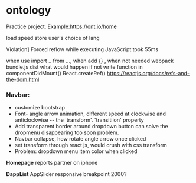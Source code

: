 # ontology
Practice project. Example:https://ont.io/home

load speed
store user's choice of lang

Violation] Forced reflow while executing JavaScript took 55ms

when use import .. from ..., when add {} , when not needed
webpack bundle.js dist
what would happen if not write function in componentDidMount()
React.createRef() https://reactjs.org/docs/refs-and-the-dom.html
### Navbar: 

+ customize bootstrap
+ Font- angle arrow animation, different speed at clockwise and anticlockwise -- the 'transform'. 'transitiion' property
+ Add transparent border around dropdown button can solve the dropmenu disappearing too soon problem.
+ Navbar collapse, how rotate angle arrow once clicked
+ set transform through react js, would crush with css transform
+ Problem: dropdown menu item color when clicked

**Homepage**
reports
partner on iphone

**DappList**
AppSlider responsive breakpoint 2000?
